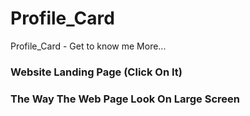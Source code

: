 # Profile_Card
Profile_Card - Get to know me More...

### Website Landing Page (Click On It)


### The Way The Web Page Look On Large Screen 
